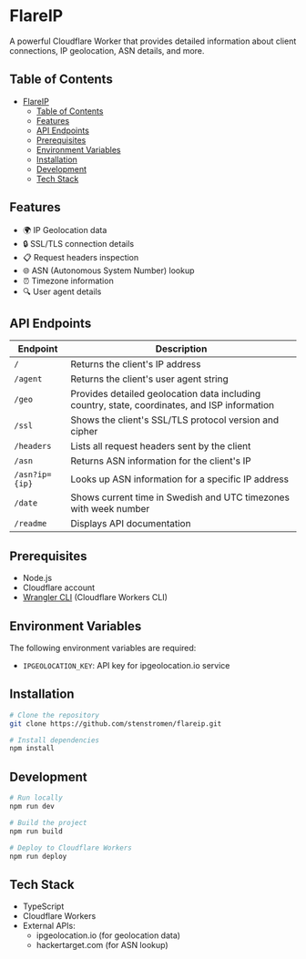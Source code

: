 # FlareIP

A powerful Cloudflare Worker that provides detailed information about client connections, IP geolocation, ASN details, and more.

## Table of Contents

- [FlareIP](#flareip)
  - [Table of Contents](#table-of-contents)
  - [Features](#features)
  - [API Endpoints](#api-endpoints)
  - [Prerequisites](#prerequisites)
  - [Environment Variables](#environment-variables)
  - [Installation](#installation)
  - [Development](#development)
  - [Tech Stack](#tech-stack)

## Features

- 🌍 IP Geolocation data
- 🔒 SSL/TLS connection details
- 📋 Request headers inspection
- 🌐 ASN (Autonomous System Number) lookup
- ⏰ Timezone information
- 🔍 User agent details

## API Endpoints

| Endpoint | Description |
|----------|-------------|
| `/` | Returns the client's IP address |
| `/agent` | Returns the client's user agent string |
| `/geo` | Provides detailed geolocation data including country, state, coordinates, and ISP information |
| `/ssl` | Shows the client's SSL/TLS protocol version and cipher |
| `/headers` | Lists all request headers sent by the client |
| `/asn` | Returns ASN information for the client's IP |
| `/asn?ip={ip}` | Looks up ASN information for a specific IP address |
| `/date` | Shows current time in Swedish and UTC timezones with week number |
| `/readme` | Displays API documentation |

## Prerequisites

- Node.js
- Cloudflare account
- [Wrangler CLI](https://developers.cloudflare.com/workers/wrangler/install-and-update/) (Cloudflare Workers CLI)

## Environment Variables

The following environment variables are required:

- `IPGEOLOCATION_KEY`: API key for ipgeolocation.io service

## Installation

```bash
# Clone the repository
git clone https://github.com/stenstromen/flareip.git

# Install dependencies
npm install
```

## Development

```bash
# Run locally
npm run dev

# Build the project
npm run build

# Deploy to Cloudflare Workers
npm run deploy
```

## Tech Stack

- TypeScript
- Cloudflare Workers
- External APIs:
  - ipgeolocation.io (for geolocation data)
  - hackertarget.com (for ASN lookup)

